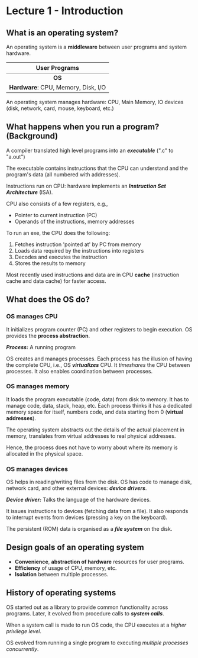 # Lecture 1 - Introduction

## What is an operating system?

An operating system is a **middleware** between user programs and system hardware.

|            User Programs             |
| :----------------------------------: |
|                **OS**                |
| **Hardware**: CPU, Memory, Disk, I/O |

An operating system manages hardware: CPU, Main Memory, IO devices (disk, network, card, mouse, keyboard, etc.)

## What happens when you run a program? (Background)

A compiler translated high level programs into an ***executable*** (".c" to "a.out")

The executable contains instructions that the CPU can understand and the program's data (all numbered with addresses).

Instructions run on CPU: hardware implements an ***Instruction Set Architecture*** (ISA).

CPU also consists of a few registers, e.g., 

- Pointer to current instruction (PC)
- Operands of the instructions, memory addresses

To run an exe, the CPU does the following:

1. Fetches instruction 'pointed at' by PC from memory
2. Loads data required by the instructions into registers
3. Decodes and executes the instruction
4. Stores the results to memory

Most recently used instructions and data are in CPU **cache** (instruction cache and data cache) for faster access.

## What does the OS do?

### OS manages CPU

It initializes program counter (PC) and other registers to begin execution. OS provides the **process abstraction**. 

***Process:*** A running program

OS creates and manages processes. Each process has the illusion of having the complete CPU, i.e., OS ***virtualizes*** CPU. It *timeshares* the CPU between processes. It also enables coordination between processes.

### OS manages memory

It loads the program executable (code, data) from disk to memory. It has to manage code, data, stack, heap, etc. Each process thinks it has a dedicated memory space for itself, numbers code, and data starting from 0 (**virtual addresses**).

The operating system abstracts out the details of the actual placement in memory, translates from virtual addresses to real physical addresses.

Hence, the process does not have to worry about where its memory is allocated in the physical space. 

### OS manages devices

OS helps in reading/writing files from the disk. OS has code to manage disk, network card, and other external devices: ***device drivers***. 

***Device driver:*** Talks the language of the hardware devices.

It issues instructions to devices (fetching data from a file). It also responds to interrupt events from devices (pressing a key on the keyboard).

The persistent (ROM) data is organised as a ***file system*** on the disk.

## Design goals of an operating system

- **Convenience**, **abstraction of hardware** resources for user programs.
- **Efficiency** of usage of CPU, memory, etc.
- **Isolation** between multiple processes.

## History of operating systems

OS started out as a library to provide common functionality across programs. Later, it evolved from procedure calls to ***system calls***.

When a system call is made to run OS code, the CPU executes at a *higher privilege level*.

OS evolved from running a single program to executing *multiple processes concurrently*.